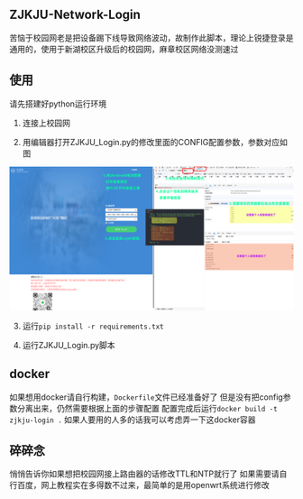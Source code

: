 ## ZJKJU-Network-Login
苦恼于校园网老是把设备踢下线导致网络波动，故制作此脚本，理论上锐捷登录是通用的，使用于新湖校区升级后的校园网，麻章校区网络没测速过

## 使用
请先搭建好python运行环境

1. 连接上校园网

2. 用编辑器打开ZJKJU_Login.py的修改里面的CONFIG配置参数，参数对应如图

![Image](https://raw.githubusercontent.com/YaYa404/ZJKJU-Network-Login/refs/heads/main/config.png)

3. 运行<code>pip install -r requirements.txt</code>

4. 运行ZJKJU_Login.py脚本

## docker
如果想用docker请自行构建，<code>Dockerfile</code>文件已经准备好了
但是没有把config参数分离出来，仍然需要根据上面的步骤配置
配置完成后运行<code>docker build -t zjkju-login .</code>
如果人要用的人多的话我可以考虑弄一下这docker容器

## 碎碎念
悄悄告诉你如果想把校园网接上路由器的话修改TTL和NTP就行了
如果需要请自行百度，网上教程实在多得数不过来，最简单的是用openwrt系统进行修改
